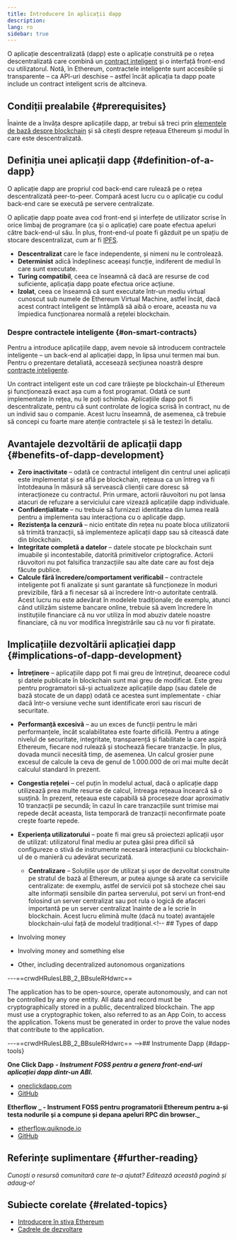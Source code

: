 ```yaml
---
title: Introducere în aplicații dapp
description:
lang: ro
sidebar: true
---
```


O aplicație descentralizată (dapp) este o aplicație construită pe o rețea descentralizată care combină un [contract inteligent](/developers/docs/smart-contracts/) și o interfață front-end cu utilizatorul. Notă, în Ethereum, contractele inteligente sunt accesibile și transparente – ca API-uri deschise – astfel încât aplicația ta dapp poate include un contract inteligent scris de altcineva.

## Condiții prealabile {#prerequisites}

Înainte de a învăța despre aplicațiile dapp, ar trebui să treci prin [elementele de bază despre blockchain](/developers/docs/intro-to-ethereum/) și să citești despre rețeaua Ethereum și modul în care este descentralizată.

## Definiția unei aplicații dapp {#definition-of-a-dapp}

O aplicație dapp are propriul cod back-end care rulează pe o rețea descentralizată peer-to-peer. Compară acest lucru cu o aplicație cu codul back-end care se execută pe servere centralizate.

O aplicație dapp poate avea cod front-end și interfețe de utilizator scrise în orice limbaj de programare (ca și o aplicație) care poate efectua apeluri către back-end-ul său. În plus, front-end-ul poate fi găzduit pe un spațiu de stocare descentralizat, cum ar fi [IPFS](https://ipfs.io/).

- **Descentralizat** care le face independente, și nimeni nu le controlează.
- **Determinist** adică îndeplinesc aceeași funcție, indiferent de mediul în care sunt executate.
- **Turing compatibil**, ceea ce înseamnă că dacă are resurse de cod suficiente, aplicația dapp poate efectua orice acțiune.
- **Izolat**, ceea ce înseamnă că sunt executate într-un mediu virtual cunoscut sub numele de Ethereum Virtual Machine, astfel încât, dacă acest contract inteligent se întâmplă să aibă o eroare, aceasta nu va împiedica funcționarea normală a rețelei blockchain.

### Despre contractele inteligente {#on-smart-contracts}

Pentru a introduce aplicațiile dapp, avem nevoie să introducem contractele inteligente – un back-end al aplicației dapp, în lipsa unui termen mai bun. Pentru o prezentare detaliată, accesează secțiunea noastră despre [contracte inteligente](/developers/docs/smart-contracts/).

Un contract inteligent este un cod care trăiește pe blockchain-ul Ethereum și funcționează exact așa cum a fost programat. Odată ce sunt implementate în rețea, nu le poți schimba. Aplicațiile dapp pot fi descentralizate, pentru că sunt controlate de logica scrisă în contract, nu de un individ sau o companie. Acest lucru înseamnă, de asemenea, că trebuie să concepi cu foarte mare atenție contractele și să le testezi în detaliu.

<!--Benefits and implications provided by Brian Gu)-->

## Avantajele dezvoltării de aplicații dapp {#benefits-of-dapp-development}

- **Zero inactivitate** – odată ce contractul inteligent din centrul unei aplicații este implementat și se află pe blockchain, rețeaua ca un întreg va fi întotdeauna în măsură să servească clienții care doresc să interacționeze cu contractul. Prin urmare, actorii răuvoitori nu pot lansa atacuri de refuzare a serviciului care vizează aplicațiile dapp individuale.
- **Confidențialitate** – nu trebuie să furnizezi identitatea din lumea reală pentru a implementa sau interacționa cu o aplicație dapp.
- **Rezistența la cenzură** – nicio entitate din rețea nu poate bloca utilizatorii să trimită tranzacții, să implementeze aplicații dapp sau să citească date din blockchain.
- **Integritate completă a datelor** – datele stocate pe blockchain sunt imuabile și incontestabile, datorită primitivelor criptografice. Actorii răuvoitori nu pot falsifica tranzacțiile sau alte date care au fost deja făcute publice.
- **Calcule fără încredere/comportament verificabil** – contractele inteligente pot fi analizate și sunt garantate să funcționeze în moduri previzibile, fără a fi necesar să ai încredere într-o autoritate centrală. Acest lucru nu este adevărat în modelele tradiționale; de exemplu, atunci când utilizăm sisteme bancare online, trebuie să avem încredere în instituțiile financiare că nu vor utiliza în mod abuziv datele noastre financiare, că nu vor modifica înregistrările sau că nu vor fi piratate.

## Implicațiile dezvoltării aplicației dapp {#implications-of-dapp-development}

<!-- - Transparency – transactions that trigger dapp functionality are public
- Open source
- Cost of storage – contracts are often only small percentages of the dapp. They are stored on-chain and this storage needs to be paid for, so it can be expensive.
 -->

- **Întreținere** – aplicațiile dapp pot fi mai greu de întreținut, deoarece codul și datele publicate în blockchain sunt mai greu de modificat. Este greu pentru programatori să-și actualizeze aplicațiile dapp (sau datele de bază stocate de un dapp) odată ce acestea sunt implementate - chiar dacă într-o versiune veche sunt identificate erori sau riscuri de securitate.
- **Performanță excesivă** – au un exces de funcții pentru le mări performanțele, încât scalabilitatea este foarte dificilă. Pentru a atinge nivelul de securitate, integritate, transparență și fiabilitate la care aspiră Ethereum, fiecare nod rulează și stochează fiecare tranzacție. În plus, dovada muncii necesită timp, de asemenea. Un calcul grosier pune excesul de calcule la ceva de genul de 1.000.000 de ori mai multe decât calculul standard în prezent.
- **Congestia rețelei** – cel puțin în modelul actual, dacă o aplicație dapp utilizează prea multe resurse de calcul, întreaga rețeaua încearcă să o susțină. În prezent, rețeaua este capabilă să proceseze doar aproximativ 10 tranzacții pe secundă; în cazul în care tranzacțiile sunt trimise mai repede decât aceasta, lista temporară de tranzacții neconfirmate poate crește foarte repede.
- **Experiența utilizatorului** – poate fi mai greu să proiectezi aplicații ușor de utilizat: utilizatorul final mediu ar putea găsi prea dificil să configureze o stivă de instrumente necesară interacțiunii cu blockchain-ul de o manieră cu adevărat securizată.

  - **Centralizare** – Soluțiile ușor de utilizat și ușor de dezvoltat construite pe stratul de bază al Ethereum, ar putea ajunge să arate ca serviciile centralizate: de exemplu, astfel de servicii pot să stocheze chei sau alte informații sensibile din partea serverului, pot servi un front-end folosind un server centralizat sau pot rula o logică de afaceri importantă pe un server centralizat înainte de a le scrie în blockchain. Acest lucru elimină multe (dacă nu toate) avantajele blockchain-ului față de modelul tradițional.<!-- ## Types of dapp

- Involving money
- Involving money and something else
- Other, including decentralized autonomous organizations

---==crwdHRulesLBB_2_BBsuleRHdwrc==

The application has to be open-source, operate autonomously, and can not be controlled by any one entity.
All data and record must be cryptographically stored in a public, decentralized blockchain.
The app must use a cryptographic token, also referred to as an App Coin, to access the application.
Tokens must be generated in order to prove the value nodes that contribute to the application.

---==crwdHRulesLBB_2_BBsuleRHdwrc==
-->## Instrumente Dapp {#dapp-tools}


**One Click Dapp** **_- Instrument FOSS pentru a genera front-end-uri aplicației dapp dintr-un ABI._**

- [oneclickdapp.com](https://oneclickdapp.com)
- [GitHub](https://github.com/One-Click-Dapp/one-click-dApp)

**Etherflow** **_ - Instrument FOSS pentru programatorii Ethereum pentru a-și testa nodurile și a compune și depana apeluri RPC din browser._**

- [etherflow.quiknode.io](https://etherflow.quiknode.io/)
- [GitHub](https://github.com/abunsen/etherflow)

## Referințe suplimentare {#further-reading}

_Cunoști o resursă comunitară care te-a ajutat? Editează această pagină și adaug-o!_

## Subiecte corelate {#related-topics}

- [Introducere în stiva Ethereum](/developers/docs/ethereum-stack/)
- [Cadrele de dezvoltare](/developers/docs/frameworks/)
